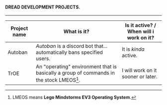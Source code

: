 #### DREAD DEVELOPMENT PROJECTS.
------
|Project name|What is it?|Is it active? / When will i work on it?|
|--------|--------|--------|
|Autoban|    _Autoban_ is a discord bot that... automatically bans specified users.   |    It is _kinda_ active.    |
|TrOE|    An "operating" environment that is basically a group of commands in the stock LMEOS[^1].     |I will work on it sooner or later. |


[^1]: LMEOS means **Lego Mindstorms EV3 Operating System**.
